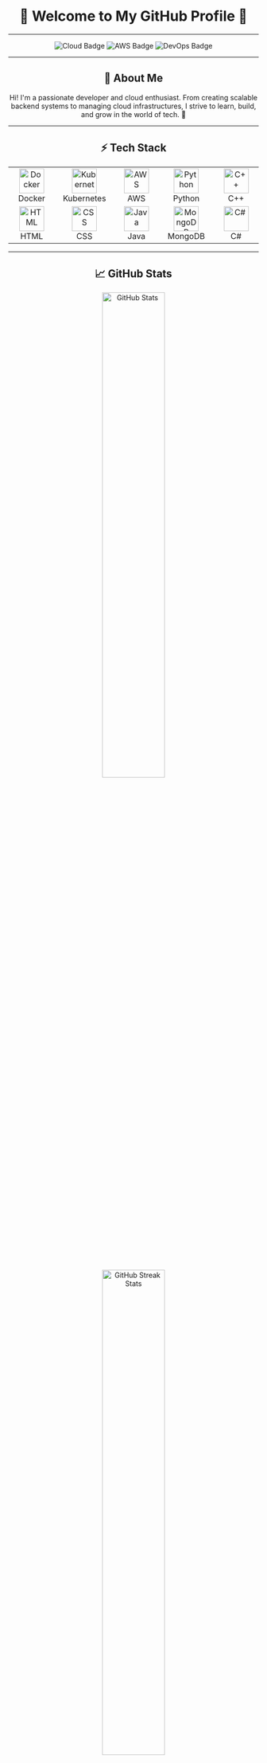 <h1 align="center">🌟 Welcome to My GitHub Profile 🌟</h1>
<p align="center">
  
</p>

---

<p align="center">
  <img src="https://img.shields.io/badge/Cloud-Expert-blue?style=flat-square&logo=icloud&logoColor=white" alt="Cloud Badge"/>
  <img src="https://img.shields.io/badge/AWS-Enthusiast-orange?style=flat-square&logo=amazonaws&logoColor=white" alt="AWS Badge"/>
  <img src="https://img.shields.io/badge/DevOps-Aficionado-yellow?style=flat-square&logo=dev.to&logoColor=white" alt="DevOps Badge"/>
</p>

---

<h2 align="center">👋 About Me</h2>
<p align="center">
Hi! I'm a passionate developer and cloud enthusiast. From creating scalable backend systems to managing cloud infrastructures, I strive to learn, build, and grow in the world of tech. 🚀
</p>

---

<h2 align="center">⚡ Tech Stack</h2>

<table align="center">
  <tr>
    <td align="center" width="150">
      <img src="https://cdn.jsdelivr.net/gh/devicons/devicon/icons/docker/docker-original.svg" width="50" alt="Docker"/>
      <br/>Docker
    </td>
    <td align="center" width="150">
      <img src="https://cdn.jsdelivr.net/gh/devicons/devicon/icons/kubernetes/kubernetes-plain.svg" width="50" alt="Kubernetes"/>
      <br/>Kubernetes
    </td>
    <td align="center" width="150">
      <img src="https://cdn.jsdelivr.net/gh/devicons/devicon/icons/amazonwebservices/amazonwebservices-original.svg" width="50" alt="AWS"/>
      <br/>AWS
    </td>
    <td align="center" width="150">
      <img src="https://cdn.jsdelivr.net/gh/devicons/devicon/icons/python/python-original.svg" width="50" alt="Python"/>
      <br/>Python
    </td>
    <td align="center" width="150">
      <img src="https://cdn.jsdelivr.net/gh/devicons/devicon/icons/cplusplus/cplusplus-original.svg" width="50" alt="C++"/>
      <br/>C++
    </td>
  </tr>
  <tr>
    <td align="center" width="150">
      <img src="https://cdn.jsdelivr.net/gh/devicons/devicon/icons/html5/html5-original.svg" width="50" alt="HTML"/>
      <br/>HTML
    </td>
    <td align="center" width="150">
      <img src="https://cdn.jsdelivr.net/gh/devicons/devicon/icons/css3/css3-original.svg" width="50" alt="CSS"/>
      <br/>CSS
    </td>
    <td align="center" width="150">
      <img src="https://cdn.jsdelivr.net/gh/devicons/devicon/icons/java/java-original.svg" width="50" alt="Java"/>
      <br/>Java
    </td>
    <td align="center" width="150">
      <img src="https://cdn.jsdelivr.net/gh/devicons/devicon/icons/mongodb/mongodb-original.svg" width="50" alt="MongoDB"/>
      <br/>MongoDB
    </td>
    <td align="center" width="150">
      <img src="https://cdn.jsdelivr.net/gh/devicons/devicon/icons/csharp/csharp-original.svg" width="50" alt="C#"/>
      <br/>C#
    </td>
  </tr>
</table>

---

<h2 align="center">📈 GitHub Stats</h2>

<p align="center">
  <img src="https://github-readme-stats.vercel.app/api?username=YourUsername&show_icons=true&theme=radical" alt="GitHub Stats" width="50%"/>
</p>
<p align="center">
  <img src="https://github-readme-streak-stats.herokuapp.com/?user=YourUsername&theme=radical" alt="GitHub Streak Stats" width="50%"/>
</p>

---

<h2 align="center">🌍 Let's Connect</h2>

<p align="center">
  <a href="https://linkedin.com/in/YourLinkedInProfile" target="_blank">
    <img src="https://img.shields.io/badge/LinkedIn-Connect-blue?style=flat-square&logo=linkedin" alt="LinkedIn Badge"/>
  </a>
  <a href="https://twitter.com/YourTwitterHandle" target="_blank">
    <img src="https://img.shields.io/badge/Twitter-Follow-blue?style=flat-square&logo=twitter" alt="Twitter Badge"/>
  </a>
  <a href="mailto:your.email@example.com">
    <img src="https://img.shields.io/badge/Email-Send-red?style=flat-square&logo=gmail" alt="Email Badge"/>
  </a>
</p>
